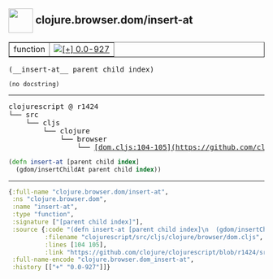 ## <img width="48px" valign="middle" src="http://i.imgur.com/Hi20huC.png"> clojure.browser.dom/insert-at

 <table border="1">
<tr>
<td>function</td>
<td><a href="https://github.com/cljsinfo/api-refs/tree/0.0-927"><img valign="middle" alt="[+] 0.0-927" src="https://img.shields.io/badge/+-0.0--927-lightgrey.svg"></a> </td>
</tr>
</table>

 <samp>
(__insert-at__ parent child index)<br>
</samp>

```
(no docstring)
```

---

 <pre>
clojurescript @ r1424
└── src
    └── cljs
        └── clojure
            └── browser
                └── <ins>[dom.cljs:104-105](https://github.com/clojure/clojurescript/blob/r1424/src/cljs/clojure/browser/dom.cljs#L104-L105)</ins>
</pre>

```clj
(defn insert-at [parent child index]
  (gdom/insertChildAt parent child index))
```


---

```clj
{:full-name "clojure.browser.dom/insert-at",
 :ns "clojure.browser.dom",
 :name "insert-at",
 :type "function",
 :signature ["[parent child index]"],
 :source {:code "(defn insert-at [parent child index]\n  (gdom/insertChildAt parent child index))",
          :filename "clojurescript/src/cljs/clojure/browser/dom.cljs",
          :lines [104 105],
          :link "https://github.com/clojure/clojurescript/blob/r1424/src/cljs/clojure/browser/dom.cljs#L104-L105"},
 :full-name-encode "clojure.browser.dom_insert-at",
 :history [["+" "0.0-927"]]}

```
